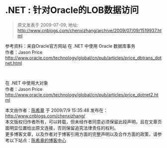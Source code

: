 # .NET : 针对Oracle的LOB数据访问 
> 原文发表于 2009-07-09, 地址: http://www.cnblogs.com/chenxizhang/archive/2009/07/09/1519937.html 


参考资料：来自Oracle官方网站 在 .NET 中使用 Oracle 数据库事务  
作者：Jason Price <http://www.oracle.com/technology/global/cn/pub/articles/price_dbtrans_dotnet.html>

  

 在 .NET 中使用大对象  
作者：Jason Price <http://www.oracle.com/technology/global/cn/pub/articles/price_dotnet2.html>

 本文由作者：[陈希章](http://www.xizhang.com) 于 2009/7/9 15:35:48 发布在：<http://www.cnblogs.com/chenxizhang/>  
 本文版权归作者所有，可以转载，但未经作者同意必须保留此段声明，且在文章页面明显位置给出原文连接，否则保留追究法律责任的权利。   
 更多博客文章，以及作者对于博客引用方面的完整声明以及合作方面的政策，请参考以下站点：[陈希章的博客中心](http://www.xizhang.com/blog.htm) 





